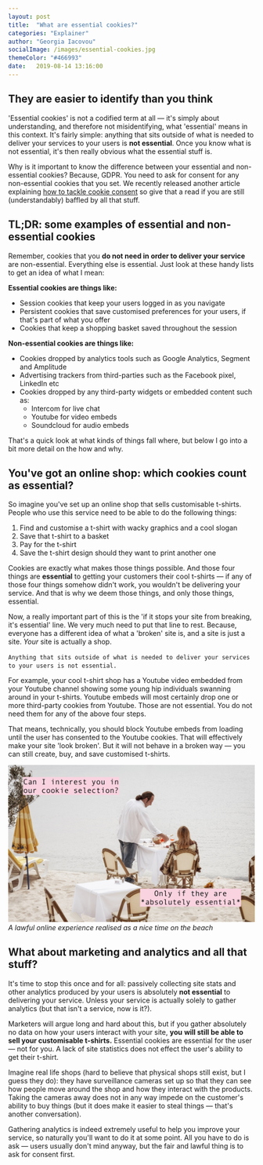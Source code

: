 ```yaml
---
layout: post
title:  "What are essential cookies?"
categories: "Explainer"
author: "Georgia Iacovou"
socialImage: /images/essential-cookies.jpg
themeColor: "#466993"
date:   2019-08-14 13:16:00
---
```


## They are easier to identify than you think

'Essential cookies' is not a codified term at all — it's simply about understanding, and therefore not misidentifying, what 'essential' means in this context. It's fairly simple: anything that sits outside of what is needed to deliver your services to your users is **not essential**. Once you know what is not essential, it's then really obvious what the essential stuff is. 

Why is it important to know the difference between your essential and non-essential cookies? Because, GDPR. You need to ask for consent for any non-essential cookies that you set. We recently released another article explaining [how to tackle cookie consent](https://blog.metomic.io/main/2019/08/07/cookie-consent-guide.html) so give that a read if you are still (understandably) baffled by all that stuff.

## TL;DR: some examples of essential and non-essential cookies

Remember, cookies that you **do not need in order to deliver your service** are non-essential. Everything else is essential. Just look at these handy lists to get an idea of what I mean:

**Essential cookies are things like:**

- Session cookies that keep your users logged in as you navigate
- Persistent cookies that save customised preferences for your users, if that's part of what you offer
- Cookies that keep a shopping basket saved throughout the session

**Non-essential cookies are things like:**

- Cookies dropped by analytics tools such as Google Analytics, Segment and Amplitude
- Advertising trackers from third-parties such as the Facebook pixel, LinkedIn etc
- Cookies dropped by any third-party widgets or embedded content such as:
    - Intercom for live chat
    - Youtube for video embeds
    - Soundcloud for audio embeds

That's a quick look at what kinds of things fall where, but below I go into a bit more detail on the how and why.

## You've got an online shop: which cookies count as essential?

So imagine you've set up an online shop that sells customisable t-shirts. People who use this service need to be able to do the following things:

1. Find and customise a t-shirt with wacky graphics and a cool slogan 
2. Save that t-shirt to a basket
3. Pay for the t-shirt
4. Save the t-shirt design should they want to print another one

Cookies are exactly what makes those things possible. And those four things are **essential** to  getting your customers their cool t-shirts — if any of those four things somehow didn't work, you wouldn't be delivering your service. And that is why we deem those things, and only those things, essential.

Now, a really important part of this is the 'if it stops your site from breaking, it's essential' line. We very much need to put that line to rest. Because, everyone has a different idea of what a 'broken' site is, and a site is just a site. *Your* site is actually a shop.

`Anything that sits outside of what is needed to deliver your services to your users is not essential.` 

For example, your cool t-shirt shop has a Youtube video embedded from your Youtube channel showing some young hip individuals swanning around in your t-shirts. Youtube embeds will most certainly drop one or more third-party cookies from Youtube. Those are not essential. You do not need them for any of the above four steps.

That means, technically, you should block Youtube embeds from loading until the user has consented to the Youtube cookies. That will effectively make your site 'look broken'. But it will not behave in a broken way — you can still create, buy, and save customised t-shirts.

![](/images/essential-cookies.jpg)
*A lawful online experience realised as a nice time on the beach*

## What about marketing and analytics and all that stuff?

It's time to stop this once and for all: passively collecting site stats and other analytics produced by your users is absolutely **not essential** to delivering your service. Unless your service is actually solely to gather analytics (but that isn't a service, now is it?).

Marketers will argue long and hard about this, but if you gather absolutely no data on how your users interact with your site, **you** **will still be able to sell your customisable t-shirts.** Essential cookies are essential for the user — not for you. A lack of site statistics does not effect the user's ability to get their t-shirt.

Imagine real life shops (hard to believe that physical shops still exist, but I guess they do): they have surveillance cameras set up so that they can see how people move around the shop and how they interact with the products. Taking the cameras away does not in any way impede on the customer's ability to buy things (but it does make it easier to steal things — that's another conversation).

Gathering analytics is indeed extremely useful to help you improve your service, so naturally you'll want to do it at some point. All you have to do is ask — users usually don't mind anyway, but the fair and lawful thing is to ask for consent first.